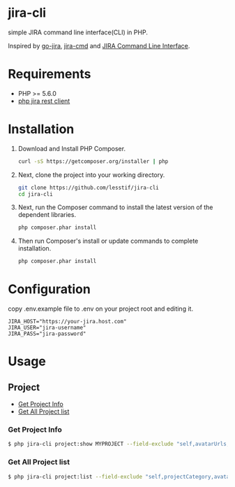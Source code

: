 # jira-cli
simple JIRA command line interface(CLI) in PHP.

Inspired by [go-jira](https://github.com/Netflix-Skunkworks/go-jira), [jira-cmd](https://github.com/germanrcuriel/jira-cmd) and [JIRA Command Line Interface](https://bobswift.atlassian.net/wiki/display/JCLI/User%27s+Guide).

# Requirements

- PHP >= 5.6.0
- [php jira rest client](https://github.com/lesstif/php-jira-rest-client)

# Installation

1. Download and Install PHP Composer.

	``` sh
	curl -sS https://getcomposer.org/installer | php
	```
2. Next, clone the project into your working directory.

    ```sh
    git clone https://github.com/lesstif/jira-cli
    cd jira-cli
    ```

3. Next, run the Composer command to install the latest version of the dependent libraries.

	``` sh
	php composer.phar install
	```

3. Then run Composer's install or update commands to complete installation.

	```sh
	php composer.phar install
	```


# Configuration

copy .env.example file to .env on your project root and editing it.

	JIRA_HOST="https://your-jira.host.com"
	JIRA_USER="jira-username"
	JIRA_PASS="jira-password"

# Usage

## Project
- [Get Project Info](#get-project-info)
- [Get All Project list](#get-all-project-list)

### Get Project Info

```sh
$ php jira-cli project:show MYPROJECT --field-exclude "self,avatarUrls,roles,versions"
```

### Get All Project list

```sh
$ php jira-cli project:list --field-exclude "self,projectCategory,avatarUrls"

```